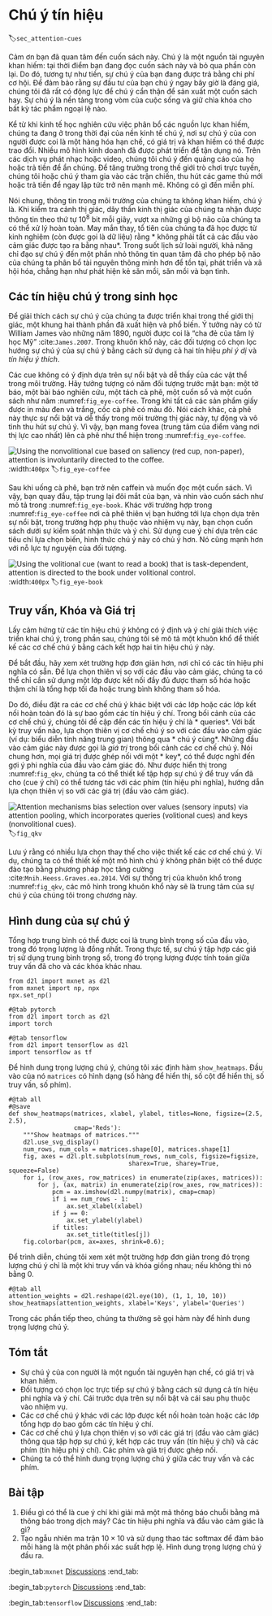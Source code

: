# Chú ý tín hiệu
:label:`sec_attention-cues`

Cảm ơn bạn đã quan tâm đến cuốn sách này. Chú ý là một nguồn tài nguyên khan hiếm: tại thời điểm bạn đang đọc cuốn sách này và bỏ qua phần còn lại. Do đó, tương tự như tiền, sự chú ý của bạn đang được trả bằng chi phí cơ hội. Để đảm bảo rằng sự đầu tư của bạn chú ý ngay bây giờ là đáng giá, chúng tôi đã rất có động lực để chú ý cẩn thận để sản xuất một cuốn sách hay. Sự chú ý là nền tảng trong vòm của cuộc sống và giữ chìa khóa cho bất kỳ tác phẩm ngoại lệ nào. 

Kể từ khi kinh tế học nghiên cứu việc phân bổ các nguồn lực khan hiếm, chúng ta đang ở trong thời đại của nền kinh tế chú ý, nơi sự chú ý của con người được coi là một hàng hóa hạn chế, có giá trị và khan hiếm có thể được trao đổi. Nhiều mô hình kinh doanh đã được phát triển để tận dụng nó. Trên các dịch vụ phát nhạc hoặc video, chúng tôi chú ý đến quảng cáo của họ hoặc trả tiền để ẩn chúng. Để tăng trưởng trong thế giới trò chơi trực tuyến, chúng tôi hoặc chú ý tham gia vào các trận chiến, thu hút các game thủ mới hoặc trả tiền để ngay lập tức trở nên mạnh mẽ. Không có gì đến miễn phí. 

Nói chung, thông tin trong môi trường của chúng ta không khan hiếm, chú ý là. Khi kiểm tra cảnh thị giác, dây thần kinh thị giác của chúng ta nhận được thông tin theo thứ tự $10^8$ bit mỗi giây, vượt xa những gì bộ não của chúng ta có thể xử lý hoàn toàn. May mắn thay, tổ tiên của chúng ta đã học được từ kinh nghiệm (còn được gọi là dữ liệu) rằng * không phải tất cả các đầu vào cảm giác được tạo ra bằng nhau*. Trong suốt lịch sử loài người, khả năng chỉ đạo sự chú ý đến một phần nhỏ thông tin quan tâm đã cho phép bộ não của chúng ta phân bổ tài nguyên thông minh hơn để tồn tại, phát triển và xã hội hóa, chẳng hạn như phát hiện kẻ săn mồi, săn mồi và bạn tình. 

## Các tín hiệu chú ý trong sinh học

Để giải thích cách sự chú ý của chúng ta được triển khai trong thế giới thị giác, một khung hai thành phần đã xuất hiện và phổ biến. Ý tưởng này có từ William James vào những năm 1890, người được coi là “cha đẻ của tâm lý học Mỹ” :cite:`James.2007`. Trong khuôn khổ này, các đối tượng có chọn lọc hướng sự chú ý của sự chú ý bằng cách sử dụng cả hai tín hiệu *phi ý dị* và *tín hiệu ý thích*. 

Các cue không có ý định dựa trên sự nổi bật và dễ thấy của các vật thể trong môi trường. Hãy tưởng tượng có năm đối tượng trước mặt bạn: một tờ báo, một bài báo nghiên cứu, một tách cà phê, một cuốn sổ và một cuốn sách như năm :numref:`fig_eye-coffee`. Trong khi tất cả các sản phẩm giấy được in màu đen và trắng, cốc cà phê có màu đỏ. Nói cách khác, cà phê này thực sự nổi bật và dễ thấy trong môi trường thị giác này, tự động và vô tình thu hút sự chú ý. Vì vậy, bạn mang fovea (trung tâm của điểm vàng nơi thị lực cao nhất) lên cà phê như thể hiện trong :numref:`fig_eye-coffee`. 

![Using the nonvolitional cue based on saliency (red cup, non-paper), attention is involuntarily directed to the coffee.](../img/eye-coffee.svg)
:width:`400px`
:label:`fig_eye-coffee`

Sau khi uống cà phê, bạn trở nên caffein và muốn đọc một cuốn sách. Vì vậy, bạn quay đầu, tập trung lại đôi mắt của bạn, và nhìn vào cuốn sách như mô tả trong :numref:`fig_eye-book`. Khác với trường hợp trong :numref:`fig_eye-coffee` nơi cà phê thiên vị bạn hướng tới lựa chọn dựa trên sự nổi bật, trong trường hợp phụ thuộc vào nhiệm vụ này, bạn chọn cuốn sách dưới sự kiểm soát nhận thức và ý chí. Sử dụng cue ý chí dựa trên các tiêu chí lựa chọn biến, hình thức chú ý này có chủ ý hơn. Nó cũng mạnh hơn với nỗ lực tự nguyện của đối tượng. 

![Using the volitional cue (want to read a book) that is task-dependent, attention is directed to the book under volitional control.](../img/eye-book.svg)
:width:`400px`
:label:`fig_eye-book`

## Truy vấn, Khóa và Giá trị

Lấy cảm hứng từ các tín hiệu chú ý không có ý định và ý chí giải thích việc triển khai chú ý, trong phần sau, chúng tôi sẽ mô tả một khuôn khổ để thiết kế các cơ chế chú ý bằng cách kết hợp hai tín hiệu chú ý này. 

Để bắt đầu, hãy xem xét trường hợp đơn giản hơn, nơi chỉ có các tín hiệu phi nghĩa có sẵn. Để lựa chọn thiên vị so với các đầu vào cảm giác, chúng ta có thể chỉ cần sử dụng một lớp được kết nối đầy đủ được tham số hóa hoặc thậm chí là tổng hợp tối đa hoặc trung bình không tham số hóa. 

Do đó, điều đặt ra các cơ chế chú ý khác biệt với các lớp hoặc các lớp kết nối hoàn toàn đó là sự bao gồm các tín hiệu ý chí. Trong bối cảnh của các cơ chế chú ý, chúng tôi đề cập đến các tín hiệu ý chí là * queries*. Với bất kỳ truy vấn nào, lựa chọn thiên vị cơ chế chú ý so với các đầu vào cảm giác (ví dụ: biểu diễn tính năng trung gian) thông qua * chú ý cùng*. Những đầu vào cảm giác này được gọi là *giá trị* trong bối cảnh các cơ chế chú ý. Nói chung hơn, mọi giá trị được ghép nối với một * key*, có thể được nghĩ đến gợi ý phi nghĩa của đầu vào cảm giác đó. Như được hiển thị trong :numref:`fig_qkv`, chúng ta có thể thiết kế tập hợp sự chú ý để truy vấn đã cho (cue ý chí) có thể tương tác với các phím (tín hiệu phi nghĩa), hướng dẫn lựa chọn thiên vị so với các giá trị (đầu vào cảm giác). 

![Attention mechanisms bias selection over values (sensory inputs) via attention pooling, which incorporates queries (volitional cues) and keys (nonvolitional cues).](../img/qkv.svg)
:label:`fig_qkv`

Lưu ý rằng có nhiều lựa chọn thay thế cho việc thiết kế các cơ chế chú ý. Ví dụ, chúng ta có thể thiết kế một mô hình chú ý không phân biệt có thể được đào tạo bằng phương pháp học tăng cường :cite:`Mnih.Heess.Graves.ea.2014`. Với sự thống trị của khuôn khổ trong :numref:`fig_qkv`, các mô hình trong khuôn khổ này sẽ là trung tâm của sự chú ý của chúng tôi trong chương này. 

## Hình dung của sự chú ý

Tổng hợp trung bình có thể được coi là trung bình trọng số của đầu vào, trong đó trọng lượng là đồng nhất. Trong thực tế, sự chú ý tập hợp các giá trị sử dụng trung bình trọng số, trong đó trọng lượng được tính toán giữa truy vấn đã cho và các khóa khác nhau.

```{.python .input}
from d2l import mxnet as d2l
from mxnet import np, npx
npx.set_np()
```

```{.python .input}
#@tab pytorch
from d2l import torch as d2l
import torch
```

```{.python .input}
#@tab tensorflow
from d2l import tensorflow as d2l
import tensorflow as tf
```

Để hình dung trọng lượng chú ý, chúng tôi xác định hàm `show_heatmaps`. Đầu vào của nó `matrices` có hình dạng (số hàng để hiển thị, số cột để hiển thị, số truy vấn, số phím).

```{.python .input}
#@tab all
#@save
def show_heatmaps(matrices, xlabel, ylabel, titles=None, figsize=(2.5, 2.5),
                  cmap='Reds'):
    """Show heatmaps of matrices."""
    d2l.use_svg_display()
    num_rows, num_cols = matrices.shape[0], matrices.shape[1]
    fig, axes = d2l.plt.subplots(num_rows, num_cols, figsize=figsize,
                                 sharex=True, sharey=True, squeeze=False)
    for i, (row_axes, row_matrices) in enumerate(zip(axes, matrices)):
        for j, (ax, matrix) in enumerate(zip(row_axes, row_matrices)):
            pcm = ax.imshow(d2l.numpy(matrix), cmap=cmap)
            if i == num_rows - 1:
                ax.set_xlabel(xlabel)
            if j == 0:
                ax.set_ylabel(ylabel)
            if titles:
                ax.set_title(titles[j])
    fig.colorbar(pcm, ax=axes, shrink=0.6);
```

Để trình diễn, chúng tôi xem xét một trường hợp đơn giản trong đó trọng lượng chú ý chỉ là một khi truy vấn và khóa giống nhau; nếu không thì nó bằng 0.

```{.python .input}
#@tab all
attention_weights = d2l.reshape(d2l.eye(10), (1, 1, 10, 10))
show_heatmaps(attention_weights, xlabel='Keys', ylabel='Queries')
```

Trong các phần tiếp theo, chúng ta thường sẽ gọi hàm này để hình dung trọng lượng chú ý. 

## Tóm tắt

* Sự chú ý của con người là một nguồn tài nguyên hạn chế, có giá trị và khan hiếm.
* Đối tượng có chọn lọc trực tiếp sự chú ý bằng cách sử dụng cả tín hiệu phi nghĩa và ý chí. Cái trước dựa trên sự nổi bật và cái sau phụ thuộc vào nhiệm vụ.
* Các cơ chế chú ý khác với các lớp được kết nối hoàn toàn hoặc các lớp tổng hợp do bao gồm các tín hiệu ý chí.
* Các cơ chế chú ý lựa chọn thiên vị so với các giá trị (đầu vào cảm giác) thông qua tập hợp sự chú ý, kết hợp các truy vấn (tín hiệu ý chí) và các phím (tín hiệu phi ý chí). Các phím và giá trị được ghép nối.
* Chúng ta có thể hình dung trọng lượng chú ý giữa các truy vấn và các phím.

## Bài tập

1. Điều gì có thể là cue ý chí khi giải mã một mã thông báo chuỗi bằng mã thông báo trong dịch máy? Các tín hiệu phi nghĩa và đầu vào cảm giác là gì?
1. Tạo ngẫu nhiên ma trận $10 \times 10$ và sử dụng thao tác softmax để đảm bảo mỗi hàng là một phân phối xác suất hợp lệ. Hình dung trọng lượng chú ý đầu ra.

:begin_tab:`mxnet`
[Discussions](https://discuss.d2l.ai/t/1596)
:end_tab:

:begin_tab:`pytorch`
[Discussions](https://discuss.d2l.ai/t/1592)
:end_tab:

:begin_tab:`tensorflow`
[Discussions](https://discuss.d2l.ai/t/1710)
:end_tab:
